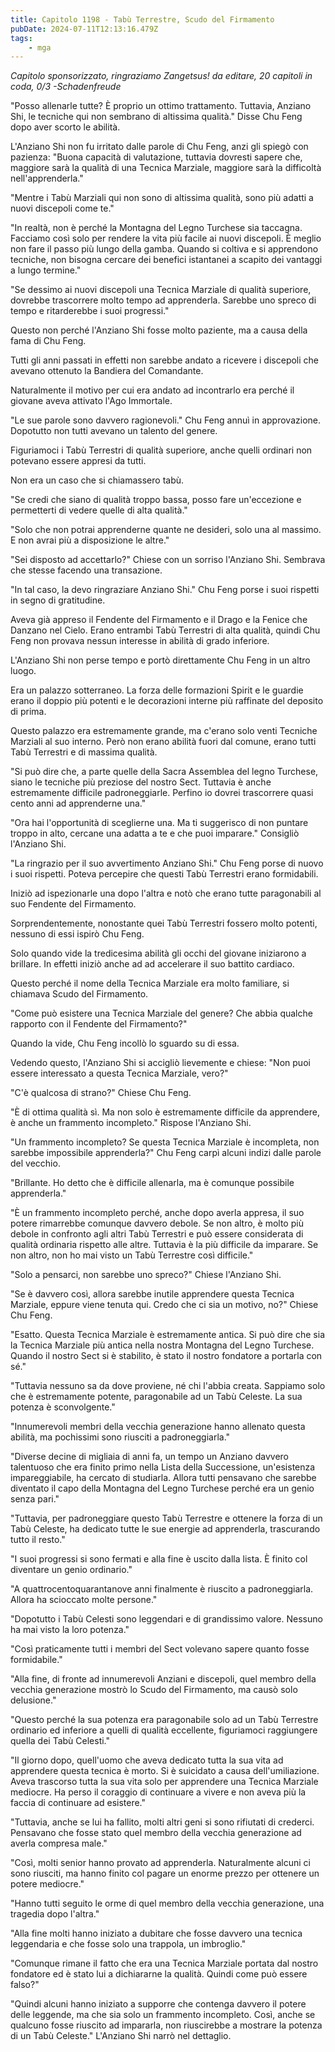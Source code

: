 ```yaml
---
title: Capitolo 1198 - Tabù Terrestre, Scudo del Firmamento
pubDate: 2024-07-11T12:13:16.479Z
tags:
    - mga
---
```



<em>Capitolo sponsorizzato, ringraziamo Zangetsus!
da editare,
20 capitoli in coda, 0/3
-Schadenfreude</em>


"Posso allenarle tutte? È proprio un ottimo trattamento. Tuttavia, Anziano Shi, le tecniche qui non sembrano di altissima qualità." Disse Chu Feng dopo aver scorto le abilità.


L'Anziano Shi non fu irritato dalle parole di Chu Feng, anzi gli spiegò con pazienza: "Buona capacità di valutazione, tuttavia dovresti sapere che, maggiore sarà la qualità di una Tecnica Marziale, maggiore sarà la difficoltà nell'apprenderla."


"Mentre i Tabù Marziali qui non sono di altissima qualità, sono più adatti a nuovi discepoli come te."


"In realtà, non è perché la Montagna del Legno Turchese sia taccagna. Facciamo così solo per rendere la vita più facile ai nuovi discepoli. È meglio non fare il passo più lungo della gamba. Quando si coltiva e si apprendono tecniche, non bisogna cercare dei benefici istantanei a scapito dei vantaggi a lungo termine."


"Se dessimo ai nuovi discepoli una Tecnica Marziale di qualità superiore, dovrebbe trascorrere molto tempo ad apprenderla. Sarebbe uno spreco di tempo e ritarderebbe i suoi progressi."


Questo non perché l'Anziano Shi fosse molto paziente, ma a causa della fama di Chu Feng.


Tutti gli anni passati in effetti non sarebbe andato a ricevere i discepoli che avevano ottenuto la Bandiera del Comandante.


Naturalmente il motivo per cui era andato ad incontrarlo era perché il giovane aveva attivato l'Ago Immortale.


"Le sue parole sono davvero ragionevoli." Chu Feng annuì in approvazione. Dopotutto non tutti avevano un talento del genere.


Figuriamoci i Tabù Terrestri di qualità superiore, anche quelli ordinari non potevano essere appresi da tutti.


Non era un caso che si chiamassero tabù.


"Se credi che siano di qualità troppo bassa, posso fare un'eccezione e permetterti di vedere quelle di alta qualità."


"Solo che non potrai apprenderne quante ne desideri, solo una al massimo. E non avrai più a disposizione le altre."


"Sei disposto ad accettarlo?" Chiese con un sorriso l'Anziano Shi. Sembrava che stesse facendo una transazione.


"In tal caso, la devo ringraziare Anziano Shi." Chu Feng porse i suoi rispetti in segno di gratitudine.


Aveva già appreso il Fendente del Firmamento e il Drago e la Fenice che Danzano nel Cielo. Erano entrambi Tabù Terrestri di alta qualità, quindi Chu Feng non provava nessun interesse in abilità di grado inferiore.


L'Anziano Shi non perse tempo e portò direttamente Chu Feng in un altro luogo.


Era un palazzo sotterraneo. La forza delle formazioni Spirit e le guardie erano il doppio più potenti e le decorazioni interne più raffinate del deposito di prima.


Questo palazzo era estremamente grande, ma c'erano solo venti Tecniche Marziali al suo interno. Però non erano abilità fuori dal comune, erano tutti Tabù Terrestri e di massima qualità.


"Si può dire che, a parte quelle della Sacra Assemblea del legno Turchese, siano le tecniche più preziose del nostro Sect. Tuttavia è anche estremamente difficile padroneggiarle. Perfino io dovrei trascorrere quasi cento anni ad apprenderne una."


"Ora hai l'opportunità di sceglierne una. Ma ti suggerisco di non puntare troppo in alto, cercane una adatta a te e che puoi imparare." Consigliò l'Anziano Shi.


"La ringrazio per il suo avvertimento Anziano Shi." Chu Feng porse di nuovo i suoi rispetti. Poteva percepire che questi Tabù Terrestri erano formidabili.


Iniziò ad ispezionarle una dopo l'altra e notò che erano tutte paragonabili al suo Fendente del Firmamento.


Sorprendentemente, nonostante quei Tabù Terrestri fossero molto potenti, nessuno di essi ispirò Chu Feng.


Solo quando vide la tredicesima abilità gli occhi del giovane iniziarono a brillare. In effetti iniziò anche ad ad accelerare il suo battito cardiaco.


Questo perché il nome della Tecnica Marziale era molto familiare, si chiamava Scudo del Firmamento.


"Come può esistere una Tecnica Marziale del genere? Che abbia qualche rapporto con il Fendente del Firmamento?"


Quando la vide, Chu Feng incollò lo sguardo su di essa.


Vedendo questo, l'Anziano Shi si accigliò lievemente e chiese: "Non puoi essere interessato a questa Tecnica Marziale, vero?"


"C'è qualcosa di strano?" Chiese Chu Feng.


"È di ottima qualità sì. Ma non solo è estremamente difficile da apprendere, è anche un frammento incompleto." Rispose l'Anziano Shi.


"Un frammento incompleto? Se questa Tecnica Marziale è incompleta, non sarebbe impossibile apprenderla?" Chu Feng carpì alcuni indizi dalle parole del vecchio.


"Brillante. Ho detto che è difficile allenarla, ma è comunque possibile apprenderla."


"È un frammento incompleto perché, anche dopo averla appresa, il suo potere rimarrebbe comunque davvero debole. Se non altro, è molto più debole in confronto agli altri Tabù Terrestri e può essere considerata di qualità ordinaria rispetto alle altre. Tuttavia è la più difficile da imparare. Se non altro, non ho mai visto un Tabù Terrestre così difficile."


"Solo a pensarci, non sarebbe uno spreco?" Chiese l'Anziano Shi.


"Se è davvero così, allora sarebbe inutile apprendere questa Tecnica Marziale, eppure viene tenuta qui. Credo che ci sia un motivo, no?" Chiese Chu Feng.


"Esatto. Questa Tecnica Marziale è estremamente antica. Si può dire che sia la Tecnica Marziale più antica nella nostra Montagna del Legno Turchese. Quando il nostro Sect si è stabilito, è stato il nostro fondatore a portarla con sé."


"Tuttavia nessuno sa da dove proviene, né chi l'abbia creata. Sappiamo solo che è estremamente potente, paragonabile ad un Tabù Celeste. La sua potenza è sconvolgente."


"Innumerevoli membri della vecchia generazione hanno allenato questa abilità, ma pochissimi sono riusciti a padroneggiarla."


"Diverse decine di migliaia di anni fa, un tempo un Anziano davvero talentuoso che era finito primo nella Lista della Successione, un'esistenza impareggiabile, ha cercato di studiarla. Allora tutti pensavano che sarebbe diventato il capo della Montagna del Legno Turchese perché era un genio senza pari."


"Tuttavia, per padroneggiare questo Tabù Terrestre e ottenere la forza di un Tabù Celeste, ha dedicato tutte le sue energie ad apprenderla, trascurando tutto il resto."


"I suoi progressi si sono fermati e alla fine è uscito dalla lista. È finito col diventare un genio ordinario."


"A quattrocentoquarantanove anni finalmente è riuscito a padroneggiarla. Allora ha scioccato molte persone."


"Dopotutto i Tabù Celesti sono leggendari e di grandissimo valore. Nessuno ha mai visto la loro potenza."


"Così praticamente tutti i membri del Sect volevano sapere quanto fosse formidabile."


"Alla fine, di fronte ad innumerevoli Anziani e discepoli, quel membro della vecchia generazione mostrò lo Scudo del Firmamento, ma causò solo delusione."


"Questo perché la sua potenza era paragonabile solo ad un Tabù Terrestre ordinario ed inferiore a quelli di qualità eccellente, figuriamoci raggiungere quella dei Tabù Celesti."


"Il giorno dopo, quell'uomo che aveva dedicato tutta la sua vita ad apprendere questa tecnica è morto. Si è suicidato a causa dell'umiliazione. Aveva trascorso tutta la sua vita solo per apprendere una Tecnica Marziale mediocre. Ha perso il coraggio di continuare a vivere e non aveva più la faccia di continuare ad esistere."


"Tuttavia, anche se lui ha fallito, molti altri geni si sono rifiutati di crederci. Pensavano che fosse stato quel membro della vecchia generazione ad averla compresa male."


"Così, molti senior hanno provato ad apprenderla. Naturalmente alcuni ci sono riusciti, ma hanno finito col pagare un enorme prezzo per ottenere un potere mediocre."


"Hanno tutti seguito le orme di quel membro della vecchia generazione, una tragedia dopo l'altra."


"Alla fine molti hanno iniziato a dubitare che fosse davvero una tecnica leggendaria e che fosse solo una trappola, un imbroglio."


"Comunque rimane il fatto che era una Tecnica Marziale portata dal nostro fondatore ed è stato lui a dichiararne la qualità. Quindi come può essere falso?"


"Quindi alcuni hanno iniziato a supporre che contenga davvero il potere delle leggende, ma che sia solo un frammento incompleto. Così, anche se qualcuno fosse riuscito ad impararla, non riuscirebbe a mostrare la potenza di un Tabù Celeste." L'Anziano Shi narrò nel dettaglio.
